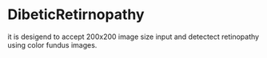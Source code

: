 # DibeticRetirnopathy
it is desigend to accept 200x200 image size input and detectect retinopathy using color fundus images.
